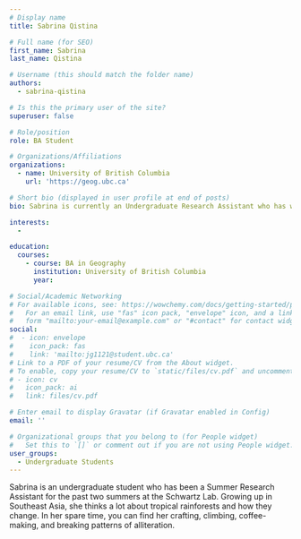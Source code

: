 ```yaml
---
# Display name
title: Sabrina Qistina

# Full name (for SEO)
first_name: Sabrina
last_name: Qistina

# Username (this should match the folder name)
authors:
  - sabrina-qistina

# Is this the primary user of the site?
superuser: false

# Role/position
role: BA Student 

# Organizations/Affiliations
organizations:
  - name: University of British Columbia
    url: 'https://geog.ubc.ca'

# Short bio (displayed in user profile at end of posts)
bio: Sabrina is currently an Undergraduate Research Assistant who has worked for the past two summers within the lab, assisting various graduate students with their research.

interests:
  - 

education:
  courses:
    - course: BA in Geography
      institution: University of British Columbia
      year:

# Social/Academic Networking
# For available icons, see: https://wowchemy.com/docs/getting-started/page-builder/#icons
#   For an email link, use "fas" icon pack, "envelope" icon, and a link in the
#   form "mailto:your-email@example.com" or "#contact" for contact widget.
social:
#  - icon: envelope
#    icon_pack: fas
#    link: 'mailto:jg1121@student.ubc.ca'
# Link to a PDF of your resume/CV from the About widget.
# To enable, copy your resume/CV to `static/files/cv.pdf` and uncomment the lines below.
# - icon: cv
#   icon_pack: ai
#   link: files/cv.pdf

# Enter email to display Gravatar (if Gravatar enabled in Config)
email: ''

# Organizational groups that you belong to (for People widget)
#   Set this to `[]` or comment out if you are not using People widget.
user_groups:
  - Undergraduate Students
---
```


Sabrina is an undergraduate student who has been a Summer Research Assistant for the past two summers at the Schwartz Lab. Growing up in Southeast Asia, she thinks a lot about tropical rainforests and how they change. In her spare time, you can find her crafting, climbing, coffee-making, and breaking patterns of alliteration.
